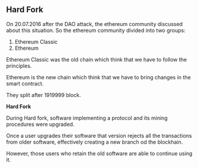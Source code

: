 ## Hard Fork

On 20.07.2016 after the DAO attack, the ethereum community discussed about this situation. So the ethereum community divided into two groups:

1. Ethereum Classic
2. Ethereum

Ethereum Classic was the old chain which think that we have to follow the principles.

Ethereum is the new chain which think that we have to bring changes in the smart contract.

They split after 1919999 block.

**Hard Fork**

During Hard fork, software implementing a protocol and its mining procedures were upgraded.

Once a user upgrades their software that version rejects all the transactions from older software, effectively creating a new branch od the blockhain.

However, those users who retain the old software are able to continue using it.
